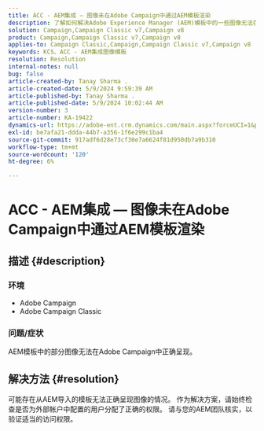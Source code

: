 ```yaml
---
title: ACC - AEM集成 — 图像未在Adobe Campaign中通过AEM模板渲染
description: 了解如何解决Adobe Experience Manager (AEM)模板中的一些图像无法在Adobe Campaign中正确呈现的问题。
solution: Campaign,Campaign Classic v7,Campaign v8
product: Campaign,Campaign Classic v7,Campaign v8
applies-to: Campaign Classic,Campaign,Campaign Classic v7,Campaign v8
keywords: KCS、ACC - AEM集成图像模板
resolution: Resolution
internal-notes: null
bug: false
article-created-by: Tanay Sharma .
article-created-date: 5/9/2024 9:59:39 AM
article-published-by: Tanay Sharma .
article-published-date: 5/9/2024 10:02:44 AM
version-number: 3
article-number: KA-19422
dynamics-url: https://adobe-ent.crm.dynamics.com/main.aspx?forceUCI=1&pagetype=entityrecord&etn=knowledgearticle&id=99102ad9-ea0d-ef11-9f8a-6045bd0201f5
exl-id: be7afa21-ddda-44b7-a356-1f6e299c1ba4
source-git-commit: 917adf6d28e73cf30e7a6624f81d950db7a9b310
workflow-type: tm+mt
source-wordcount: '120'
ht-degree: 6%

---
```


# ACC - AEM集成 — 图像未在Adobe Campaign中通过AEM模板渲染

## 描述 {#description}


### 环境

- Adobe Campaign
- Adobe Campaign Classic


### 问题/症状

AEM模板中的部分图像无法在Adobe Campaign中正确呈现。


## 解决方法 {#resolution}


可能存在从AEM导入的模板无法正确呈现图像的情况。 作为解决方案，请始终检查是否为外部帐户中配置的用户分配了正确的权限。 请与您的AEM团队核实，以验证适当的访问权限。
